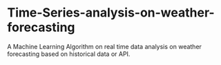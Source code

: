 # Time-Series-analysis-on-weather-forecasting
A Machine Learning Algorithm on real time data analysis on weather forecasting based on historical data or API.

